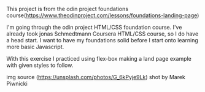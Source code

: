 This project is from the odin project foundations course(https://www.theodinproject.com/lessons/foundations-landing-page)

I'm going through the odin project HTML/CSS foundation course. I've already took jonas Schmedtmann Coursera HTML/CSS course, so I do have a head start. I want to have my foundations solid before I start onto learning more basic Javascript.

With this exercise I practiced using flex-box making a land page example with given styles to follow.

img source (https://unsplash.com/photos/G_6kPyje9Lk) shot by Marek Piwnicki
